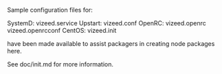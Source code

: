 Sample configuration files for:

SystemD: vizeed.service
Upstart: vizeed.conf
OpenRC:  vizeed.openrc
         vizeed.openrcconf
CentOS:  vizeed.init

have been made available to assist packagers in creating node packages here.

See doc/init.md for more information.
